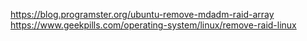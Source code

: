 https://blog.programster.org/ubuntu-remove-mdadm-raid-array
https://www.geekpills.com/operating-system/linux/remove-raid-linux
